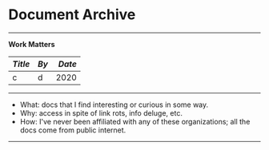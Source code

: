 # Document Archive

---

__Work Matters__

| _Title_ | _By_ | _Date_ |
| :--- | :--- | ---: |
| c | d | 2020 |

---

- What: docs that I find interesting or curious in some way.
- Why: access in spite of link rots, info deluge, etc. 
- How: I've never been affiliated with any of these organizations; all the docs come from public internet.

---
